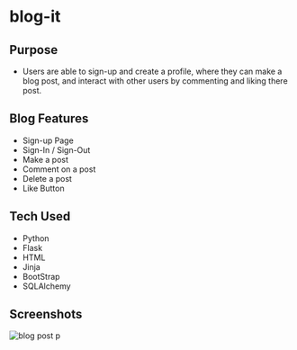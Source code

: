 # blog-it

## Purpose
* Users are able to sign-up and create a profile, where they can make a blog post, and interact with other users by commenting and liking there post. 

## Blog Features
* Sign-up Page 
* Sign-In / Sign-Out
* Make a post 
* Comment on a post 
* Delete a post
* Like Button

## Tech Used
* Python
* Flask
* HTML
* Jinja
* BootStrap
* SQLAlchemy

## Screenshots
![blog post p](https://github.com/Tai106/blog-it/assets/92614793/6bf4f84e-107d-469b-8b0e-b586cc3c5ffc)